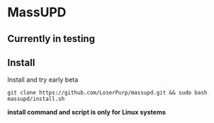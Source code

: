 # MassUPD
 
## Currently in testing

## Install
Install and try early beta
```console
git clone https://github.com/LoserPurp/massupd.git && sudo bash massupd/install.sh
```
**install command and script is only for Linux systems**
